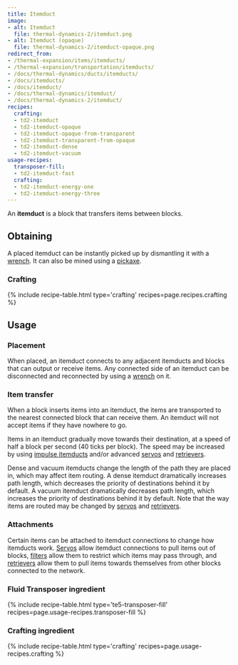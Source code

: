 ```yaml
---
title: Itemduct
image:
- alt: Itemduct
  file: thermal-dynamics-2/itemduct.png
- alt: Itemduct (opaque)
  file: thermal-dynamics-2/itemduct-opaque.png
redirect_from:
- /thermal-expansion/items/itemducts/
- /thermal-expansion/transportation/itemducts/
- /docs/thermal-dynamics/ducts/itemducts/
- /docs/itemducts/
- /docs/itemduct/
- /docs/thermal-dynamics/itemduct/
- /docs/thermal-dynamics-2/itemduct/
recipes:
  crafting:
  - td2-itemduct
  - td2-itemduct-opaque
  - td2-itemduct-opaque-from-transparent
  - td2-itemduct-transparent-from-opaque
  - td2-itemduct-dense
  - td2-itemduct-vacuum
usage-recipes:
  transposer-fill:
  - td2-itemduct-fast
  crafting:
  - td2-itemduct-energy-one
  - td2-itemduct-energy-three
---
```


An **itemduct** is a block that transfers items between blocks.


Obtaining
---------

A placed itemduct can be instantly picked up by dismantling it with a
[wrench](/docs/1.12/wrenches/). It can also be mined using a
[pickaxe](https://minecraft.gamepedia.com/Pickaxe).

### Crafting
{% include recipe-table.html type='crafting' recipes=page.recipes.crafting %}


Usage
-----

### Placement
When placed, an itemduct connects to any adjacent itemducts and blocks that can
output or receive items. Any connected side of an itemduct can be disconnected
and reconnected by using a [wrench](/docs/1.12/wrenches/) on it.

### Item transfer
When a block inserts items into an itemduct, the items are transported to the
nearest connected block that can receive them. An itemduct will not accept items
if they have nowhere to go.

Items in an itemduct gradually move towards their destination, at a speed of
half a block per second (40 ticks per block). The speed may be increased by
using [impulse itemducts](/docs/1.12/thermal-dynamics-2/impulse-itemduct/) and/or advanced
[servos](/docs/1.12/thermal-dynamics-2/servos/) and [retrievers](/docs/1.12/thermal-dynamics-2/retrievers/).

Dense and vacuum itemducts change the length of the path they are placed in,
which may affect item routing. A dense itemduct dramatically increases path
length, which decreases the priority of destinations behind it by default. A
vacuum itemduct dramatically decreases path length, which increases the priority
of destinations behind it by default. Note that the way items are routed may be
changed by [servos](/docs/1.12/thermal-dynamics-2/servos/) and [retrievers](/docs/1.12/thermal-dynamics-2/retrievers/).

### Attachments
Certain items can be attached to itemduct connections to change how itemducts
work. [Servos](/docs/1.12/thermal-dynamics-2/servos/) allow itemduct connections to pull items out of
blocks, [filters](/docs/1.12/thermal-dynamics-2/filters/) allow them to restrict which items may pass
through, and [retrievers](/docs/1.12/thermal-dynamics-2/retrievers/) allow them to pull items towards
themselves from other blocks connected to the network.

### Fluid Transposer ingredient
{% include recipe-table.html type='te5-transposer-fill' recipes=page.usage-recipes.transposer-fill %}

### Crafting ingredient
{% include recipe-table.html type='crafting' recipes=page.usage-recipes.crafting %}
